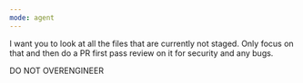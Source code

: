 ```yaml
---
mode: agent
---
```


I want you to look at all the files that are currently not staged. Only focus on that and then do a PR first pass review on it for security and any bugs.

DO NOT OVERENGINEER
